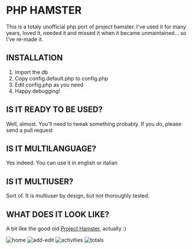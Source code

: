 # PHP HAMSTER
This is a totaly unofficial php port of project hamster. I've used it for many years, loved it, needed it and missed it when it became unmaintained... so I've re-made it.

## INSTALLATION
1. Import the db
2. Copy config.default.php to config.php
3. Edit config.php as you need
4. Happy debugging!

## IS IT READY TO BE USED?
Well, almost. You'll need to tweak something probably. If you do, please send a pull request

## IS IT MULTILANGUAGE?
Yes indeed. You can use it in english or italian

## IS IT MULTIUSER?
Sort of. It is multiuser by design, but not thoroughly tested.

## WHAT DOES IT LOOK LIKE?
A bit like the good old [Project Hamster](http://projecthamster.org), actually :)

![home](https://user-images.githubusercontent.com/659492/103142397-a0e80900-4702-11eb-94e7-28107626e77b.png)
![add-edit](https://user-images.githubusercontent.com/659492/103142396-a04f7280-4702-11eb-8a36-4e9fd04fbcdc.png)
![activities](https://user-images.githubusercontent.com/659492/103142395-9fb6dc00-4702-11eb-8643-fdde527c0f8c.png)
![totals](https://user-images.githubusercontent.com/659492/103142398-a0e80900-4702-11eb-8d42-8e6c1a3caf03.png)
